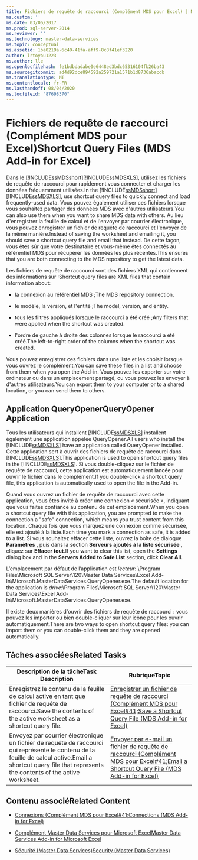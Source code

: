 ```yaml
---
title: Fichiers de requête de raccourci (Complément MDS pour Excel) | Microsoft Docs
ms.custom: ''
ms.date: 03/06/2017
ms.prod: sql-server-2014
ms.reviewer: ''
ms.technology: master-data-services
ms.topic: conceptual
ms.assetid: 1ba0219a-6c40-41fa-aff9-8c8f41ef3220
author: lrtoyou1223
ms.author: lle
ms.openlocfilehash: fe1bdbdadabe0e6448ed3bdc65316104fb26ba43
ms.sourcegitcommit: ad4d92dce894592a259721a1571b1d8736abacdb
ms.translationtype: MT
ms.contentlocale: fr-FR
ms.lasthandoff: 08/04/2020
ms.locfileid: "87698370"
---
```

# <a name="shortcut-query-files-mds-add-in-for-excel"></a><span data-ttu-id="9ccec-102">Fichiers de requête de raccourci (Complément MDS pour Excel)</span><span class="sxs-lookup"><span data-stu-id="9ccec-102">Shortcut Query Files (MDS Add-in for Excel)</span></span>
  <span data-ttu-id="9ccec-103">Dans le [!INCLUDE[ssMDSshort](../../includes/ssmdsshort-md.md)][!INCLUDE[ssMDSXLS](../../includes/ssmdsxls-md.md)], utilisez les fichiers de requête de raccourci pour rapidement vous connecter et charger les données fréquemment utilisées.</span><span class="sxs-lookup"><span data-stu-id="9ccec-103">In the [!INCLUDE[ssMDSshort](../../includes/ssmdsshort-md.md)][!INCLUDE[ssMDSXLS](../../includes/ssmdsxls-md.md)], use shortcut query files to quickly connect and load frequently-used data.</span></span> <span data-ttu-id="9ccec-104">Vous pouvez également utiliser ces fichiers lorsque vous souhaitez partager des données MDS avec d'autres utilisateurs.</span><span class="sxs-lookup"><span data-stu-id="9ccec-104">You can also use them when you want to share MDS data with others.</span></span> <span data-ttu-id="9ccec-105">Au lieu d'enregistrer la feuille de calcul et de l'envoyer par courrier électronique, vous pouvez enregistrer un fichier de requête de raccourci et l'envoyer de la même manière.</span><span class="sxs-lookup"><span data-stu-id="9ccec-105">Instead of saving the worksheet and emailing it, you should save a shortcut query file and email that instead.</span></span> <span data-ttu-id="9ccec-106">De cette façon, vous êtes sûr que votre destinataire et vous-même êtes connectés au référentiel MDS pour récupérer les données les plus récentes.</span><span class="sxs-lookup"><span data-stu-id="9ccec-106">This ensures that you are both connecting to the MDS repository to get the latest data.</span></span>  
  
 <span data-ttu-id="9ccec-107">Les fichiers de requête de raccourci sont des fichiers XML qui contiennent des informations sur :</span><span class="sxs-lookup"><span data-stu-id="9ccec-107">Shortcut query files are XML files that contain information about:</span></span>  
  
-   <span data-ttu-id="9ccec-108">la connexion au référentiel MDS ;</span><span class="sxs-lookup"><span data-stu-id="9ccec-108">The MDS repository connection.</span></span>  
  
-   <span data-ttu-id="9ccec-109">le modèle, la version, et l'entité ;</span><span class="sxs-lookup"><span data-stu-id="9ccec-109">The model, version, and entity.</span></span>  
  
-   <span data-ttu-id="9ccec-110">tous les filtres appliqués lorsque le raccourci a été créé ;</span><span class="sxs-lookup"><span data-stu-id="9ccec-110">Any filters that were applied when the shortcut was created.</span></span>  
  
-   <span data-ttu-id="9ccec-111">l'ordre de gauche à droite des colonnes lorsque le raccourci a été créé.</span><span class="sxs-lookup"><span data-stu-id="9ccec-111">The left-to-right order of the columns when the shortcut was created.</span></span>  
  
 <span data-ttu-id="9ccec-112">Vous pouvez enregistrer ces fichiers dans une liste et les choisir lorsque vous ouvrez le complément.</span><span class="sxs-lookup"><span data-stu-id="9ccec-112">You can save these files in a list and choose from them when you open the Add-in.</span></span> <span data-ttu-id="9ccec-113">Vous pouvez les exporter sur votre ordinateur ou dans un emplacement partagé, ou vous pouvez les envoyer à d'autres utilisateurs.</span><span class="sxs-lookup"><span data-stu-id="9ccec-113">You can export them to your computer or to a shared location, or you can send them to others.</span></span>  
  
## <a name="queryopener-application"></a><span data-ttu-id="9ccec-114">Application QueryOpener</span><span class="sxs-lookup"><span data-stu-id="9ccec-114">QueryOpener Application</span></span>  
 <span data-ttu-id="9ccec-115">Tous les utilisateurs qui installent [!INCLUDE[ssMDSXLS](../../includes/ssmdsxls-md.md)] installent également une application appelée QueryOpener.</span><span class="sxs-lookup"><span data-stu-id="9ccec-115">All users who install the [!INCLUDE[ssMDSXLS](../../includes/ssmdsxls-md.md)] have an application called QueryOpener installed.</span></span> <span data-ttu-id="9ccec-116">Cette application sert à ouvrir des fichiers de requête de raccourci dans [!INCLUDE[ssMDSXLS](../../includes/ssmdsxls-md.md)].</span><span class="sxs-lookup"><span data-stu-id="9ccec-116">This application is used to open shortcut query files in the [!INCLUDE[ssMDSXLS](../../includes/ssmdsxls-md.md)].</span></span> <span data-ttu-id="9ccec-117">Si vous double-cliquez sur le fichier de requête de raccourci, cette application est automatiquement lancée pour ouvrir le fichier dans le complément.</span><span class="sxs-lookup"><span data-stu-id="9ccec-117">If you double-click a shortcut query file, this application is automatically used to open the file in the Add-in.</span></span>  
  
 <span data-ttu-id="9ccec-118">Quand vous ouvrez un fichier de requête de raccourci avec cette application, vous êtes invité à créer une connexion « sécurisée », indiquant que vous faites confiance au contenu de cet emplacement.</span><span class="sxs-lookup"><span data-stu-id="9ccec-118">When you open a shortcut query file with this application, you are prompted to make the connection a "safe" connection, which means you trust content from this location.</span></span> <span data-ttu-id="9ccec-119">Chaque fois que vous marquez une connexion comme sécurisée, elle est ajouté à la liste.</span><span class="sxs-lookup"><span data-stu-id="9ccec-119">Each time you mark a connection as safe, it is added to a list.</span></span> <span data-ttu-id="9ccec-120">Si vous souhaitez effacer cette liste, ouvrez la boîte de dialogue **Paramètres** , puis dans la section **Serveurs ajoutés à la liste sécurisée** , cliquez sur **Effacer tout**.</span><span class="sxs-lookup"><span data-stu-id="9ccec-120">If you want to clear this list, open the **Settings** dialog box and in the **Servers Added to Safe List** section, click **Clear All**.</span></span>  
  
 <span data-ttu-id="9ccec-121">L’emplacement par défaut de l’application est *lecteur*: \Program Files\Microsoft SQL Server\120\Master Data Services\Excel Add-In\Microsoft.MasterDataServices.QueryOpener.exe.</span><span class="sxs-lookup"><span data-stu-id="9ccec-121">The default location for the application is *drive*:\Program Files\Microsoft SQL Server\120\Master Data Services\Excel Add-In\Microsoft.MasterDataServices.QueryOpener.exe.</span></span>  
  
 <span data-ttu-id="9ccec-122">Il existe deux manières d'ouvrir des fichiers de requête de raccourci : vous pouvez les importer ou bien double-cliquer sur leur icône pour les ouvrir automatiquement.</span><span class="sxs-lookup"><span data-stu-id="9ccec-122">There are two ways to open shortcut query files: you can import them or you can double-click them and they are opened automatically.</span></span>  
  
## <a name="related-tasks"></a><span data-ttu-id="9ccec-123">Tâches associées</span><span class="sxs-lookup"><span data-stu-id="9ccec-123">Related Tasks</span></span>  
  
|<span data-ttu-id="9ccec-124">Description de la tâche</span><span class="sxs-lookup"><span data-stu-id="9ccec-124">Task Description</span></span>|<span data-ttu-id="9ccec-125">Rubrique</span><span class="sxs-lookup"><span data-stu-id="9ccec-125">Topic</span></span>|  
|----------------------|-----------|  
|<span data-ttu-id="9ccec-126">Enregistrez le contenu de la feuille de calcul active en tant que fichier de requête de raccourci.</span><span class="sxs-lookup"><span data-stu-id="9ccec-126">Save the contents of the active worksheet as a shortcut query file.</span></span>|[<span data-ttu-id="9ccec-127">Enregistrer un fichier de requête de raccourci &#40;Complément MDS pour Excel#41;</span><span class="sxs-lookup"><span data-stu-id="9ccec-127">Save a Shortcut Query File &#40;MDS Add-in for Excel&#41;</span></span>](save-a-shortcut-query-file-mds-add-in-for-excel.md)|  
|<span data-ttu-id="9ccec-128">Envoyez par courrier électronique un fichier de requête de raccourci qui représente le contenu de la feuille de calcul active.</span><span class="sxs-lookup"><span data-stu-id="9ccec-128">Email a shortcut query file that represents the contents of the active worksheet.</span></span>|[<span data-ttu-id="9ccec-129">Envoyer par e-mail un fichier de requête de raccourci &#40;Complément MDS pour Excel#41;</span><span class="sxs-lookup"><span data-stu-id="9ccec-129">Email a Shortcut Query File &#40;MDS Add-in for Excel&#41;</span></span>](email-a-shortcut-query-file-mds-add-in-for-excel.md)|  
  
## <a name="related-content"></a><span data-ttu-id="9ccec-130">Contenu associé</span><span class="sxs-lookup"><span data-stu-id="9ccec-130">Related Content</span></span>  
  
-   [<span data-ttu-id="9ccec-131">Connexions &#40;Complément MDS pour Excel#41;</span><span class="sxs-lookup"><span data-stu-id="9ccec-131">Connections &#40;MDS Add-in for Excel&#41;</span></span>](connections-mds-add-in-for-excel.md)  
  
-   [<span data-ttu-id="9ccec-132">Complément Master Data Services pour Microsoft Excel</span><span class="sxs-lookup"><span data-stu-id="9ccec-132">Master Data Services Add-in for Microsoft Excel</span></span>](master-data-services-add-in-for-microsoft-excel.md)  
  
-   [<span data-ttu-id="9ccec-133">Sécurité &#40;Master Data Services&#41;</span><span class="sxs-lookup"><span data-stu-id="9ccec-133">Security &#40;Master Data Services&#41;</span></span>](../security-master-data-services.md)  
  
  
